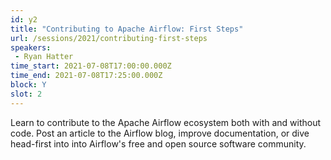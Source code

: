 ```yaml
---
id: y2
title: "Contributing to Apache Airflow: First Steps"
url: /sessions/2021/contributing-first-steps
speakers:
 - Ryan Hatter
time_start: 2021-07-08T17:00:00.000Z
time_end: 2021-07-08T17:25:00.000Z
block: Y
slot: 2
---
```


Learn to contribute to the Apache Airflow ecosystem both with and without code. Post an article to the Airflow blog, improve documentation, or dive head-first into into Airflow's free and open source software community.